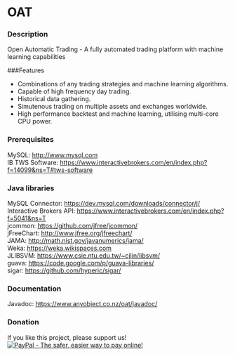 # OAT
### Description
Open Automatic Trading - A fully automated trading platform with machine learning capabilities

###Features
  - Combinations of any trading strategies and machine learning algorithms.
  - Capable of high frequency day trading.
  - Historical data gathering.
  - Simutenous trading on multiple assets and exchanges worldwide.
  - High performance backtest and machine learning, utilising multi-core CPU power.
  
### Prerequisites
MySQL: http://www.mysql.com  
IB TWS Software: https://www.interactivebrokers.com/en/index.php?f=14099&ns=T#tws-software  

### Java libraries
MySQL Connector: https://dev.mysql.com/downloads/connector/j/  
Interactive Brokers API: https://www.interactivebrokers.com/en/index.php?f=5041&ns=T  
jcommon: https://github.com/jfree/jcommon/  
jFreeChart: http://www.jfree.org/jfreechart/  
JAMA: http://math.nist.gov/javanumerics/jama/  
Weka: https://weka.wikispaces.com  
JLIBSVM: https://www.csie.ntu.edu.tw/~cjlin/libsvm/  
guava: https://code.google.com/p/guava-libraries/  
sigar: https://github.com/hyperic/sigar/

### Documentation 
Javadoc: https://www.anyobject.co.nz/oat/javadoc/

### Donation
If you like this project, please support us!  
<a href="https://www.paypal.com/cgi-bin/webscr?cmd=_donations&business=P5EB9ST7TBQ2U&lc=NZ&item_name=Open%20Auto%20Trading%20%28OAT%29&item_number=OAT&currency_code=USD&bn=PP%2dDonationsBF%3abtn_donateCC_LG%2egif%3aNonHosted"><img src="https://www.paypalobjects.com/en_US/i/btn/btn_donateCC_LG.gif"
border="0" name="submit" alt="PayPal - The safer, easier way to pay online!"/></a>
